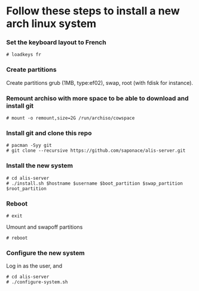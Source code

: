 
# Follow these steps to install a new arch linux system

### Set the keyboard layout to French
```
# loadkeys fr
```

### Create partitions
Create partitions grub (1MB, type:ef02), swap, root (with fdisk for instance).


### Remount archiso with more space to be able to download and install git
```
# mount -o remount,size=2G /run/archiso/cowspace
```

### Install git and clone this repo
```
# pacman -Syy git
# git clone --recursive https://github.com/saponace/alis-server.git
```

### Install the new system
```
# cd alis-server
# ./install.sh $hostname $username $boot_partition $swap_partition $root_partition
```


### Reboot
```
# exit
```
Umount and swapoff partitions
```
# reboot
```

### Configure the new system
Log in as the user, and
```
# cd alis-server
# ./configure-system.sh
```
